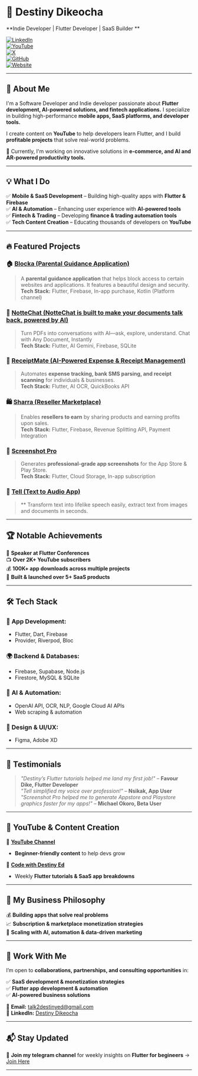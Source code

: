 # 🚀 Destiny Dikeocha  

**Indie Developer | Flutter Developer | SaaS Builder **  

[![LinkedIn](https://img.shields.io/badge/LinkedIn-Connect-blue?style=flat-square&logo=linkedin)](https://www.linkedin.com/in/destiny-ed)  
[![YouTube](https://img.shields.io/badge/YouTube-Subscribe-red?style=flat-square&logo=youtube)](https://www.youtube.com/@Destiny_Ed)  
[![X](https://img.shields.io/badge/Twitter-Follow-blue?style=flat-square&logo=twitter)](https://x.com/DestinyEd8)  
[![GitHub](https://img.shields.io/badge/GitHub-Projects-black?style=flat-square&logo=github)](https://github.com/Destiny-Ed)  
[![Website](https://img.shields.io/badge/Website-Explore-lightgrey?style=flat-square&logo=google-chrome)](https://play.google.com/store/apps/dev?id=5152314488331482508)  

---

## 🌟 About Me  

I'm a Software Developer and Indie developer passionate about **Flutter development, AI-powered solutions, and fintech applications.** I specialize in building high-performance **mobile apps, SaaS platforms, and developer tools.**  

I create content on **YouTube** to help developers learn Flutter, and I build **profitable projects** that solve real-world problems.  

🚀 Currently, I'm working on innovative solutions in **e-commerce, and AI and AR-powered productivity tools.**  

---

## 💡 What I Do  

✅ **Mobile & SaaS Development** – Building high-quality apps with **Flutter & Firebase**  
✅ **AI & Automation** – Enhancing user experience with **AI-powered tools**  
✅ **Fintech & Trading** – Developing **finance & trading automation tools**  
✅ **Tech Content Creation** – Educating thousands of developers on **YouTube**  

---

## 🔥 Featured Projects  

### 🏠 [**Blocka (Parental Guidance Application)**](https://play.google.com/store/apps/details?id=app.blockr)  
> A **parental guidance application** that helps block access to certain websites and applications. It features a beautiful design and security.  
**Tech Stack:** Flutter, Firebase, In-app purchase, Kotlin (Platform channel)

### 📄 [**NotteChat (NotteChat is built to make your documents talk back, powered by AI)**](https://nottechat.com)  
> Turn PDFs into conversations with AI—ask, explore, understand.
> Chat with Any Document, Instantly   
**Tech Stack:** Flutter, AI Gemini, Firebase, SQLite 

### 📄 [**ReceiptMate (AI-Powered Expense & Receipt Management)**]()  
> Automates **expense tracking, bank SMS parsing, and receipt scanning** for individuals & businesses.  
**Tech Stack:** Flutter, AI OCR, QuickBooks API  

### 🛍️ [**Sharra (Reseller Marketplace)**](https://play.google.com/store/apps/details?id=store.shara.app)  
> Enables **resellers to earn** by sharing products and earning profits upon sales.  
**Tech Stack:** Flutter, Firebase, Revenue Splitting API, Payment Integration 

### 📸 [**Screenshot Pro**](https://play.google.com/store/apps/details?id=ap.screenshot.pro)  
> Generates **professional-grade app screenshots** for the App Store & Play Store.  
**Tech Stack:** Flutter, Cloud Storage, In-app subscription

### 📱 [**Tell (Text to Audio App)**](https://play.google.com/store/apps/details?id=app.tell)  
> ** Transform text into lifelike speech easily, extract text from images and documents in seconds.

---

## 🏆 Notable Achievements  

🎤 **Speaker at Flutter Conferences**  
📺 **Over 2K+ YouTube subscribers**  
💰 **100K+ app downloads across multiple projects**  
🚀 **Built & launched over 5+ SaaS products**  

---

## 🛠️ Tech Stack  

### 📱 **App Development:**  
- Flutter, Dart, Firebase  
- Provider, Riverpod, Bloc  

### 🌍 **Backend & Databases:**  
- Firebase, Supabase, Node.js  
- Firestore, MySQL & SQLite  

### 🤖 **AI & Automation:**  
- OpenAI API, OCR, NLP, Google Cloud AI APIs  
- Web scraping & automation  

### 🎨 **Design & UI/UX:**  
- Figma, Adobe XD  

---

## 🎤 Testimonials  

> _"Destiny’s Flutter tutorials helped me land my first job!"_ – **Favour Dike, Flutter Developer**  
> _"Tell simplified my voice over profession!"_ – **Nsikak, App User**  
> _"Screenshot Pro helped me to generate Appstore and Playstore graphics faster for my apps!"_ – **Michael Okoro, Beta User**  

---

## 🎥 YouTube & Content Creation  

🎥 **[YouTube Channel](https://www.youtube.com/@Destiny_Ed)**  
- **Beginner-friendly content** to help devs grow  

🎥 **[Code with Destiny Ed](https://t.me/code_with_destiny_ed)**  
- Weekly **Flutter tutorials & SaaS app breakdowns**  

---

## 📢 My Business Philosophy  

💰 **Building apps that solve real problems**  
📈 **Subscription & marketplace monetization strategies**  
🚀 **Scaling with AI, automation & data-driven marketing**  

---

## 📩 Work With Me  

I’m open to **collaborations, partnerships, and consulting opportunities** in:  

✅ **SaaS development & monetization strategies**  
✅ **Flutter app development & automation**  
✅ **AI-powered business solutions**  

📩 **Email:** talk2destinyed@gmail.com  
💼 **LinkedIn:** [Destiny Dikeocha](https://www.linkedin.com/in/destiny-ed)  

---

## 📬 Stay Updated  

🔹 **Join my telegram channel** for weekly insights on **Flutter for begineers** → [Join Here](https://t.me/code_with_destiny_ed)  

---
